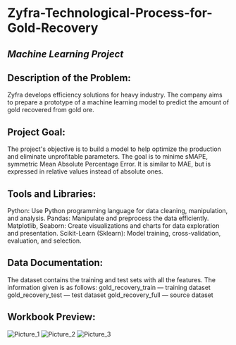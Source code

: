 # Zyfra-Technological-Process-for-Gold-Recovery

## ***Machine Learning Project***

## **Description of the Problem:**
Zyfra develops efficiency solutions for heavy industry. The company aims to prepare a prototype of a machine learning model to predict the amount of gold recovered from gold ore.

## **Project Goal:**
The project's objective is to build a model to help optimize the production and eliminate unprofitable parameters. The goal is to minime sMAPE, symmetric Mean Absolute Percentage Error. It is similar to MAE, but is expressed in relative values instead of absolute ones.   

## **Tools and Libraries:**
Python: Use Python programming language for data cleaning, manipulation, and analysis.
Pandas: Manipulate and preprocess the data efficiently.
Matplotlib, Seaborn: Create visualizations and charts for data exploration and presentation.
Scikit-Learn (Sklearn): Model training, cross-validation, evaluation, and selection.

## **Data Documentation:**
The dataset contains the training and test sets with all the features. The information given is as follows:
gold_recovery_train — training dataset 
gold_recovery_test — test dataset
gold_recovery_full — source dataset

## **Workbook Preview:**
![Picture_1](https://github.com/user-attachments/assets/230a9901-a713-4f47-aeb9-5806ecf88456)
![Picture_2](https://github.com/user-attachments/assets/4d0cb0d6-af12-44d5-bf15-abeecb1ce6f1)
![Picture_3](https://github.com/user-attachments/assets/ccfcaa8a-cef3-4cc6-a449-8eaeafba5776)




